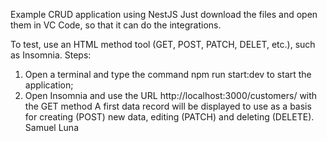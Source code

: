Example CRUD application using NestJS Just download the files and open them in VC Code, so that it can do the integrations.

To test, use an HTML method tool (GET, POST, PATCH, DELET, etc.), such as Insomnia. Steps:

1. Open a terminal and type the command npm run start:dev to start the application;
2. Open Insomnia and use the URL http://localhost:3000/customers/ with the GET method
A first data record will be displayed to use as a basis for creating (POST) new data, editing (PATCH) and deleting (DELETE). Samuel Luna
